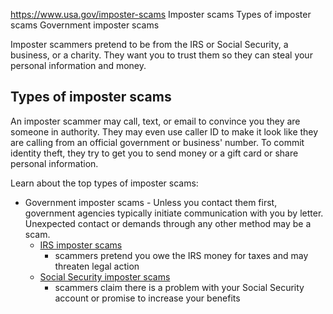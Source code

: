 

https://www.usa.gov/imposter-scams
Imposter scams
Types of imposter scams
Government imposter scams

Imposter scammers pretend to be from the IRS or Social Security, a business, or a charity. They want you to trust them so they can steal your personal information and money.

**Types of imposter scams**
---------------------------

An imposter scammer may call, text, or email to convince you they are someone in authority. They may even use caller ID to make it look like they are calling from an official government or business' number. To commit identity theft, they try to get you to send money or a gift card or share personal information.

Learn about the top types of imposter scams:

* Government imposter scams - Unless you contact them first, government agencies typically initiate communication with you by letter. Unexpected contact or demands through any other method may be a scam.
  + [IRS imposter scams](https://consumer.ftc.gov/articles/0519-irs-imposter-scams-infographic)
    - scammers pretend you owe the IRS money for taxes and may threaten legal action
  + [Social Security imposter scams](https://www.ssa.gov/scam/)
    - scammers claim there is a problem with your Social Security account or promise to increase your benefits
